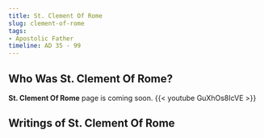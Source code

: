 ```yaml
---
title: St. Clement Of Rome
slug: clement-of-rome
tags:
- Apostolic Father
timeline: AD 35 - 99
---
```


## Who Was St. Clement Of Rome?
**St. Clement Of Rome** page is coming soon.
{{< youtube GuXhOs8IcVE >}}
## Writings of St. Clement Of Rome